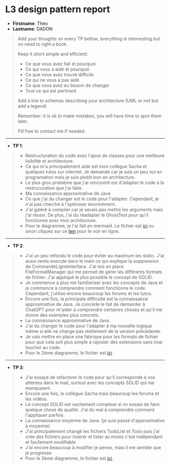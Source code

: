 # L3 design pattern report

- **Firstname**: Théo
- **Lastname**: DADON


> Add your thoughts on every TP bellow, everything is interresting but no need to right a book.
> 
> Keep it short simple and efficient:
> 
> - Ce que vous avez fait et pourquoi
> - Ce qui vous a aidé et pourquoi
> - Ce que vous avez trouvé difficile
> - Ce qui ne vous a pas aidé
> - Ce que vous avez eu besoin de changer
> - Tout ce qui est pertinent
> 
> Add a link to schemas describing your architecture (UML or not but add a legend)
> 
> Remember: it is ok to make mistakes, you will have time to spot them later.
> 
> Fill free to contact me if needed.

---
- **TP 1**: 
> - Restructuration du code avec l'ajout de classes pour une meilleure lisibilité et architecture.
> - Ce qui m'a principalement aidé est mon collègue Sacha et quelques tutos sur internet. Je demande car je suis un peu nul en programation mais je suis plutôt bon en architecture.
> - Le plus gros problème que j'ai rencontré est d'adapter le code à la restrucuration que j'ai faite.
> - Ma connaissance approximative de Java
> - Ce que j'ai du changer est le code pour l'adapter. Cependant, je n'ai pas cherché à l'optimiser énormément.
> - J'ai galéré à compiler car je savais pas mettre les arguments mais j'ai réussi. De plus, j'ai du réadapter le GhostTest pour qu'il fonctionne avec mon architecture.
> - Pour le diagramme, je l'ai fait en mermaid. Le fichier est [ici](diag.mmd) ou sinon cliquez sur ce [lien](https://mermaid.live/edit#pako:eNrFVF1rwjAU_SshTxva_oAiheEUlK0OKmOwjhGaaw1rEklS2XD-96WtztRGnwbLS8u9555zv7g7nEsKOMJ5SbS-Z6RQhGcC2ddY0N1mg3atoX4DTpi4SY1ionh9Q0QV-hZFaCsZbUH7TLjhY8k5EXQmDKgVycHlCuAT8spAn44J42VbSiofmDaPRJAClEs2GrGjRhw7-TKhQZmDBDKWoJtvAyot583VOuZaCo9qsGIlPBGztrH15--Fx3r7L7oTpaBSHunB2s6zBOuX6qjCQWuLu0o4tRn76Aow00MxR7q6uITwhu9U3XmCwteYebpI3icvy0mSzhaJjW8pT4Bx-nzR_6tQL30QxL3tbb29na6hZ6vZIt2tCcPvCyhnxFdAPtHOkPqSNcRpe0_N7z8XCsPYabavsL6_U1LXjYeYg7JnhNqr00wuw2YNHDIc2V9K1EeGM7G3OFIZmX6JHEdGVTDE1YYSA4cj1Rr3P--dfq0) pour le voir en ligne.

---

- **TP 2**:
> - J'ai un peu refondu le code pour éviter au maximum les static. J'ai aussi remis execute dans le main ce qui explique la suppression de CommandeLigneInterface.
J'ai mis en place FileFormatManager qui me permet de gérer les différents formats de fichier. J'ai appliqué le plus possible le concept de SOLID.
> - Je commence a plus me familiariser avec les concepts de Java et je commence à comprendre comment fonctionne le code. Cependant, j'utilise encore beaucoup les forums et les tutos.
> - Encore une fois, la principale difficulté est la connaissance approximative de Java. Je concède le fait de demander à ChatGPT pour m'aider à comprendre certaines choses et qu'il me donne des exemples plus concrets.
> - La connaissance approximative de Java.
> - J'ai du changer le code pour l'adapter à ma nouvelle logique même si elle ne change pas réellement de la version précédente.
> - Je vais mettre en place une fabrique pour les formats de fichier pour que cela soit plus simple a rajouter des extensions sans trop toucher au code.
> - Pour le 2ème diagramme, le fichier est [ici](diag2.mmd).

---

- **TP 3**:
> - J'ai essayé de refactorer le code pour qu'il corresponde à vos attentes dans le mail, surtout avec les concepts SOLID qui me manquaient.
> - Encore une fois, le collègue Sacha mais beaucoup les forums et les vidéos.
> - Le concept SOLID est vachement complexe si on essaie de faire quelque chose de qualité. J'ai du mal à comprendre comment l'appliquer parfois.
> - La connaissance moyenne de Java. (je suis passé d'approximative à moyenne)
> - J'ai principalement changé les fichiers TodoList et Todo puis j'ai crée des fichiers pour insérer et lister au moins c'est indépendant et facilement modifiable
> - J'ai encore beaucoup à modifier je pense, mais il me semble que je progresse
> - Pour le 3ème diagramme, le fichier est [ici](diag3.mmd).



